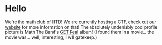 # Hello

We're the math club of IIITD! We are currently hosting a CTF, check out [our website](evariste-club.github.io) for more information on that! The absolutely undeniably cool profile picture is Math The Band's [GET Real](https://open.spotify.com/album/3menVnTcazRZJNABH3SXmd?si=GlLAKE8cSBeVFvGSPvk5nw) album! (I found them in a movie... the movie was... well, interesting, I will gatekeep.)

